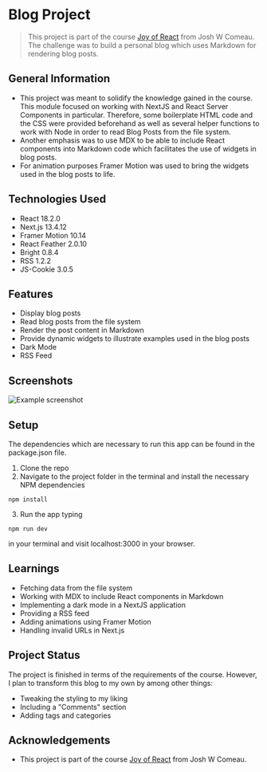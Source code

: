 # Blog Project
> This project is part of the course [Joy of React](https://www.joyofreact.com/) from Josh W Comeau. The challenge was to build a personal blog which uses Markdown for rendering blog posts.



## General Information
- This project was meant to solidify the knowledge gained in the course. This module focused on working with NextJS and React Server Components in particular. Therefore, some boilerplate HTML code and the CSS were provided beforehand as well as several helper functions to work with Node in order to read Blog Posts from the file system.
- Another emphasis was to use MDX to be able to include React components into Markdown code which facilitates the use of widgets in blog posts.
- For animation purposes Framer Motion was used to bring the widgets used in the blog posts to life.



## Technologies Used
- React 18.2.0
- Next.js 13.4.12
- Framer Motion 10.14
- React Feather 2.0.10
- Bright 0.8.4
- RSS 1.2.2
- JS-Cookie 3.0.5



## Features
- Display blog posts
- Read blog posts from the file system
- Render the post content in Markdown
- Provide dynamic widgets to illustrate examples used in the blog posts
- Dark Mode
- RSS Feed



## Screenshots
![Example screenshot](https://i.ibb.co/N2DGtbV/blogproject.jpg)



## Setup
The dependencies which are necessary to run this app can be found in the package.json file.

1. Clone the repo
2. Navigate to the project folder in the terminal and install the necessary NPM dependencies
```
npm install
```
3. Run the app typing
```
npm run dev
```
in your terminal and visit localhost:3000 in your browser.



## Learnings
- Fetching data from the file system
- Working with MDX to include React components in Markdown
- Implementing a dark mode in a NextJS application
- Providing a RSS feed
- Adding animations using Framer Motion
- Handling invalid URLs in Next.js



## Project Status
The project is finished in terms of the requirements of the course. However, I plan to transform this blog to my own by among other things:
- Tweaking the styling to my liking
- Including a "Comments" section
- Adding tags and categories



## Acknowledgements
- This project is part of the course [Joy of React](https://www.joyofreact.com/) from Josh W Comeau.